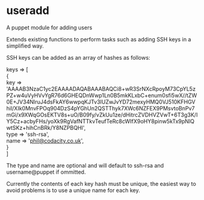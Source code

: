 # useradd #

A puppet module for adding users

Extends existing functions to perform tasks such as adding SSH keys in a simplified way.

SSH keys can be added as an array of hashes as follows:

keys => [  
  {  
    key => 'AAAAB3NzaC1yc2EAAAADAQABAAABAQCi8+wR3SrNXcRpoyM73CpYL5zPZ+w4uVyHVvYgR76d6GHEQDnWwp1Ln0B5mkKLxbC+enum0sfi5wX//tZW0E+JV34NlruJ4dsFkAY6wwpqKJTv3lUZwJvYD72mexyHMQ0VJ510KFHGVhil/XIk0MnvFPOq904DzS4pYGhUn2QSTThyk7XWc6NZFEX9PMsvtoBnPv7mGi/x9XWqGOsEKTV8s+uO/B09fy/vZkUu1ze/dHitrcZVDHVZVwT+6T3g3K/IY5Cz+acbyFHs/yoXk9RgVafNTTkvTeufTeRc8cWIfX9oHY8pinw5kTx9pNlQwtSKz+hihCnBRk/Y8NZPBQHl',  
    type => 'ssh-rsa',  
    name => 'phil@codacity.co.uk',  
  }  
]

The type and name are optional and will default to ssh-rsa and username@puppet if ommitted.

Currently the contents of each key hash must be unique, the easiest way to avoid problems is to use a unique name for each key.